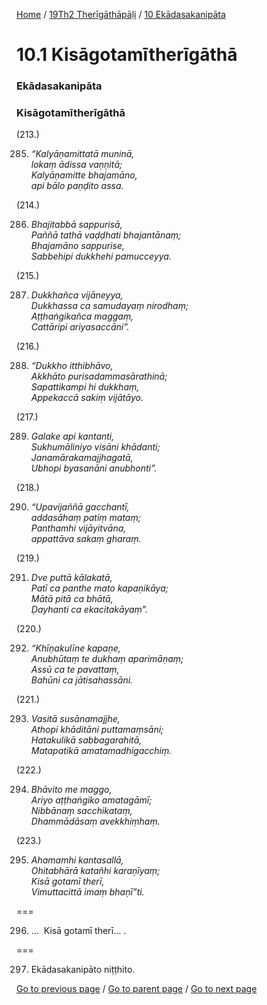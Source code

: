 
[Home](/) / [19Th2 Therīgāthāpāḷi](/tipitaka/19Th2.md) / [10 Ekādasakanipāta](/tipitaka/19Th2/10.md)

# 10.1 Kisāgotamītherīgāthā

### Ekādasakanipāta

### Kisāgotamītherīgāthā

(213.)

285. _“Kalyāṇamittatā muninā,_  
_lokaṃ ādissa vaṇṇitā;_  
_Kalyāṇamitte bhajamāno,_  
_api bālo paṇḍito assa._  


(214.)

286. _Bhajitabbā sappurisā,_  
_Paññā tathā vaḍḍhati bhajantānaṃ;_  
_Bhajamāno sappurise,_  
_Sabbehipi dukkhehi pamucceyya._  


(215.)

287. _Dukkhañca vijāneyya,_  
_Dukkhassa ca samudayaṃ nirodhaṃ;_  
_Aṭṭhaṅgikañca maggaṃ,_  
_Cattāripi ariyasaccāni”._  


(216.)

288. _“Dukkho itthibhāvo,_  
_Akkhāto purisadammasārathinā;_  
_Sapattikampi hi dukkhaṃ,_  
_Appekaccā sakiṃ vijātāyo._  


(217.)

289. _Galake api kantanti,_  
_Sukhumāliniyo visāni khādanti;_  
_Janamārakamajjhagatā,_  
_Ubhopi byasanāni anubhonti”._  


(218.)

290. _“Upavijaññā gacchantī,_  
_addasāhaṃ patiṃ mataṃ;_  
_Panthamhi vijāyitvāna,_  
_appattāva sakaṃ gharaṃ._  


(219.)

291. _Dve puttā kālakatā,_  
_Patī ca panthe mato kapaṇikāya;_  
_Mātā pitā ca bhātā,_  
_Ḍayhanti ca ekacitakāyaṃ”._  


(220.)

292. _“Khīṇakulīne kapaṇe,_  
_Anubhūtaṃ te dukhaṃ aparimāṇaṃ;_  
_Assū ca te pavattaṃ,_  
_Bahūni ca jātisahassāni._  


(221.)

293. _Vasitā susānamajjhe,_  
_Athopi khāditāni puttamaṃsāni;_  
_Hatakulikā sabbagarahitā,_  
_Matapatikā amatamadhigacchiṃ._  


(222.)

294. _Bhāvito me maggo,_  
_Ariyo aṭṭhaṅgiko amatagāmī;_  
_Nibbānaṃ sacchikataṃ,_  
_Dhammādāsaṃ avekkhiṃhaṃ._  


(223.)

295. _Ahamamhi kantasallā,_  
_Ohitabhārā katañhi karaṇīyaṃ;_  
_Kisā gotamī therī,_  
_Vimuttacittā imaṃ bhaṇī”ti._  


===

296. …  Kisā gotamī therī… .



===

297. Ekādasakanipāto niṭṭhito.



[Go to previous page](/tipitaka/19Th2/10.md) / [Go to parent page](/tipitaka/19Th2/10.md) / [Go to next page](/tipitaka/19Th2/11.md)



